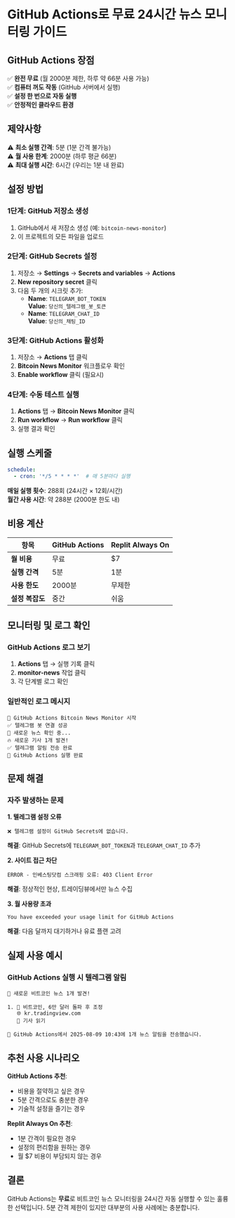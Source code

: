 # GitHub Actions로 무료 24시간 뉴스 모니터링 가이드

## GitHub Actions 장점

✅ **완전 무료** (월 2000분 제한, 하루 약 66분 사용 가능)  
✅ **컴퓨터 꺼도 작동** (GitHub 서버에서 실행)  
✅ **설정 한 번으로 자동 실행**  
✅ **안정적인 클라우드 환경**  

## 제약사항

⚠️ **최소 실행 간격**: 5분 (1분 간격 불가능)  
⚠️ **월 사용 한계**: 2000분 (하루 평균 66분)  
⚠️ **최대 실행 시간**: 6시간 (우리는 1분 내 완료)  

## 설정 방법

### 1단계: GitHub 저장소 생성
1. GitHub에서 새 저장소 생성 (예: `bitcoin-news-monitor`)
2. 이 프로젝트의 모든 파일을 업로드

### 2단계: GitHub Secrets 설정
1. 저장소 → **Settings** → **Secrets and variables** → **Actions**
2. **New repository secret** 클릭
3. 다음 두 개의 시크릿 추가:
   - **Name**: `TELEGRAM_BOT_TOKEN`  
     **Value**: `당신의_텔레그램_봇_토큰`
   - **Name**: `TELEGRAM_CHAT_ID`  
     **Value**: `당신의_채팅_ID`

### 3단계: GitHub Actions 활성화
1. 저장소 → **Actions** 탭 클릭
2. **Bitcoin News Monitor** 워크플로우 확인
3. **Enable workflow** 클릭 (필요시)

### 4단계: 수동 테스트 실행
1. **Actions** 탭 → **Bitcoin News Monitor** 클릭
2. **Run workflow** → **Run workflow** 클릭
3. 실행 결과 확인

## 실행 스케줄

```yaml
schedule:
  - cron: '*/5 * * * *'  # 매 5분마다 실행
```

**매일 실행 횟수**: 288회 (24시간 × 12회/시간)  
**월간 사용 시간**: 약 288분 (2000분 한도 내)  

## 비용 계산

| 항목 | GitHub Actions | Replit Always On |
|------|---------------|------------------|
| **월 비용** | 무료 | $7 |
| **실행 간격** | 5분 | 1분 |
| **사용 한도** | 2000분 | 무제한 |
| **설정 복잡도** | 중간 | 쉬움 |

## 모니터링 및 로그 확인

### GitHub Actions 로그 보기
1. **Actions** 탭 → 실행 기록 클릭
2. **monitor-news** 작업 클릭
3. 각 단계별 로그 확인

### 일반적인 로그 메시지
```
🚀 GitHub Actions Bitcoin News Monitor 시작
✅ 텔레그램 봇 연결 성공
📰 새로운 뉴스 확인 중...
🔥 새로운 기사 1개 발견!
✅ 텔레그램 알림 전송 완료
🎉 GitHub Actions 실행 완료
```

## 문제 해결

### 자주 발생하는 문제

**1. 텔레그램 설정 오류**
```
❌ 텔레그램 설정이 GitHub Secrets에 없습니다.
```
**해결**: GitHub Secrets에 `TELEGRAM_BOT_TOKEN`과 `TELEGRAM_CHAT_ID` 추가

**2. 사이트 접근 차단**
```
ERROR - 인베스팅닷컴 스크래핑 오류: 403 Client Error
```
**해결**: 정상적인 현상, 트레이딩뷰에서만 뉴스 수집

**3. 월 사용량 초과**
```
You have exceeded your usage limit for GitHub Actions
```
**해결**: 다음 달까지 대기하거나 유료 플랜 고려

## 실제 사용 예시

### GitHub Actions 실행 시 텔레그램 알림
```
🚨 새로운 비트코인 뉴스 1개 발견!

1. 📰 비트코인, 6만 달러 돌파 후 조정
   🌐 kr.tradingview.com
   🔗 기사 읽기

🤖 GitHub Actions에서 2025-08-09 10:43에 1개 뉴스 알림을 전송했습니다.
```

## 추천 사용 시나리오

**GitHub Actions 추천**: 
- 비용을 절약하고 싶은 경우
- 5분 간격으로도 충분한 경우
- 기술적 설정을 즐기는 경우

**Replit Always On 추천**:
- 1분 간격이 필요한 경우  
- 설정의 편리함을 원하는 경우
- 월 $7 비용이 부담되지 않는 경우

## 결론

GitHub Actions는 **무료**로 비트코인 뉴스 모니터링을 24시간 자동 실행할 수 있는 훌륭한 선택입니다. 5분 간격 제한이 있지만 대부분의 사용 사례에는 충분합니다.